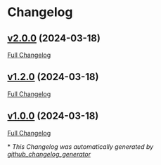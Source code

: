 # Changelog

## [v2.0.0](https://github.com/nasa-pds-engineering-node/registry-moppers/tree/v2.0.0) (2024-03-18)

[Full Changelog](https://github.com/nasa-pds-engineering-node/registry-moppers/compare/v1.2.0...v2.0.0)

## [v1.2.0](https://github.com/nasa-pds-engineering-node/registry-moppers/tree/v1.2.0) (2024-03-18)

[Full Changelog](https://github.com/nasa-pds-engineering-node/registry-moppers/compare/v1.0.0...v1.2.0)

## [v1.0.0](https://github.com/nasa-pds-engineering-node/registry-moppers/tree/v1.0.0) (2024-03-18)

[Full Changelog](https://github.com/nasa-pds-engineering-node/registry-moppers/compare/3fabe85a65d26f2509c830d02c2b5f09a2793cf7...v1.0.0)



\* *This Changelog was automatically generated by [github_changelog_generator](https://github.com/github-changelog-generator/github-changelog-generator)*
